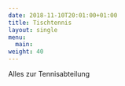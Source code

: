 ```yaml
---
date: 2018-11-10T20:01:00+01:00
title: Tischtennis
layout: single
menu:
  main:
weight: 40
---
```


Alles zur Tennisabteilung
